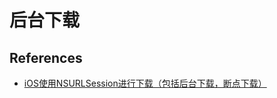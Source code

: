 # 后台下载

## References

* [iOS使用NSURLSession进行下载（包括后台下载，断点下载）](https://www.jianshu.com/p/1211cf99dfc3)
